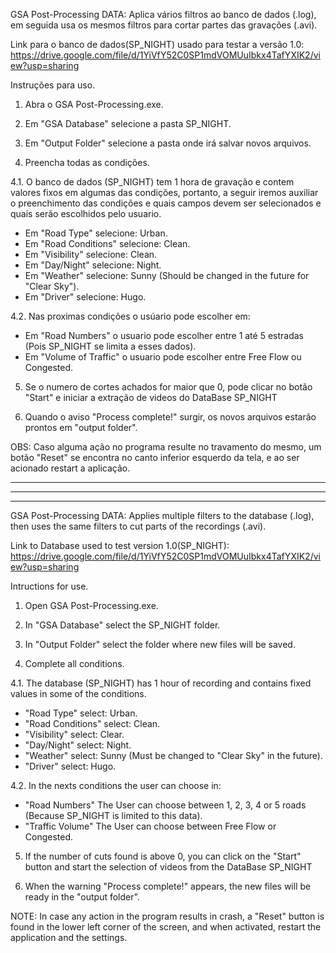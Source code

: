  GSA Post-Processing DATA: Aplica vários filtros ao banco de dados (.log), em seguida usa os mesmos filtros para cortar partes das gravações (.avi).
 
 Link para o banco de dados(SP_NIGHT) usado para testar a versão 1.0:
  https://drive.google.com/file/d/1YiVfY52C0SP1mdVOMUuIbkx4TafYXIK2/view?usp=sharing

Instruções para uso.

1. Abra o GSA Post-Processing.exe.

2. Em "GSA Database" selecione a pasta SP_NIGHT.

3. Em "Output Folder" selecione a pasta onde irá salvar novos arquivos.

4. Preencha todas as condições.
   
4.1. O banco de dados (SP_NIGHT) tem 1 hora de gravação e contem valores fixos em algumas das condições, portanto, a seguir iremos auxiliar o preenchimento das condições e quais campos devem ser selecionados e quais serão escolhidos pelo usuario.
   
  - Em "Road Type" selecione:  Urban.
  - Em "Road Conditions" selecione:  Clean.
  - Em "Visibility" selecione:  Clean.
  - Em "Day/Night" selecione:  Night.
  - Em "Weather" selecione:  Sunny (Should be changed in the future for "Clear Sky").
  - Em "Driver" selecione:  Hugo.
  
4.2. Nas proximas condições o usúario pode escolher em:

  - Em "Road Numbers" o usuario pode escolher entre 1 até 5 estradas (Pois SP_NIGHT se limita a esses dados).
  - Em "Volume of Traffic" o usuario pode escolher entre Free Flow ou Congested.

5. Se o numero de cortes achados for maior que 0, pode clicar no botão "Start" e iniciar a extração de videos do DataBase SP_NIGHT

6. Quando o aviso "Process complete!" surgir, os novos arquivos estarão prontos em "output folder".


OBS: Caso alguma ação no programa resulte no travamento do mesmo, um botão "Reset" se encontra no canto inferior esquerdo da tela, e ao ser acionado restart a aplicação.


_______________________________________________________________________________________________________________________________________________________________
_______________________________________________________________________________________________________________________________________________________________
_______________________________________________________________________________________________________________________________________________________________
 GSA Post-Processing DATA: Applies multiple filters to the database (.log), then uses the same filters to cut parts of the recordings (.avi).
 
 Link to Database used to test version 1.0(SP_NIGHT):
  https://drive.google.com/file/d/1YiVfY52C0SP1mdVOMUuIbkx4TafYXIK2/view?usp=sharing

 Intructions for use.

1. Open GSA Post-Processing.exe.

2. In "GSA Database" select the SP_NIGHT folder.

3. In "Output Folder" select the folder where new files will be saved.

4. Complete all conditions.
   
4.1. The database (SP_NIGHT) has 1 hour of recording and contains fixed values ​​in some of the conditions.
   
  - "Road Type" select: Urban.
  - "Road Conditions" select: Clean.
  - "Visibility" select: Clear.
  - "Day/Night" select: Night.
  - "Weather" select: Sunny (Must be changed to "Clear Sky" in the future).
  - "Driver" select: Hugo.
  
4.2. In the nexts conditions the user can choose in:

  - "Road Numbers" The User can choose between 1, 2, 3, 4 or 5 roads (Because SP_NIGHT is limited to this data).
  - "Traffic Volume" The User can choose between Free Flow or Congested.

5. If the number of cuts found is above 0, you can click on the "Start" button and start the selection of videos from the DataBase SP_NIGHT

6. When the warning "Process complete!" appears, the new files will be ready in the "output folder".

NOTE: In case any action in the program results in crash, a "Reset" button is found in the lower left corner of the screen, and when activated, restart the application and the settings.
